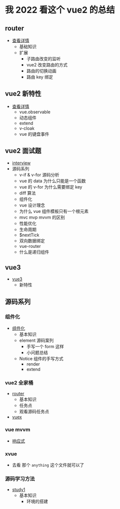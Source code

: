 # 我 2022 看这个 vue2 的总结

## router

- [查看详情](./router.md)
  - 基础知识
  - 扩展
    - 子路由改变的监听
    - vue2 改变路由的方式
    - 路由的切换动画
    - 路由 key 绑定

## vue2 新特性

- [查看详情](./newvue2.md)
  - vue.observable
  - 动态组件
  - extend
  - v-cloak
  - vue 的键盘事件

## vue2 面试题

- [interview](./interview/interview.md)
- 源码系列
  - v-if & v-for 源码分析
  - vue 的 data 为什么只能是一个函数
  - vue 的 v-for 为什么需要绑定 key
  - diff 算法
  - 组件化
  - vue 设计理念
  - 为什么 vue 组件模板只有一个根元素
  - mvc mvp mvvm 的区别
  - 性能优化
  - 生命周期
  - $nextTick
  - 双向数据绑定
  - vue-router
  - 什么是递归组件

## vue3

- [vue3](./vue3/readme.md)
  - 新特性

## 源码系列

### 组件化

- [组件化](./source/components.md)
  - 基本知识
  - element 源码案列
    - 手写一个 form 这样
    - 小问题总结
  - Notice 组件的手写方式
    - render
    - extend

### vue2 全家桶

- [router](./source/router.md)
  - 基本知识
  - 任务点
  - 观看源码任务点
- [vuex](./source/vuex.md)

### vue mvvm

- [响应式](../source_my/reactive1.html)

### xvue

- 去看 那个 `anything` 这个文件就可以了

### 源码学习方法
- [study1](./source/study.md)
  - 基本知识
    - 环境的搭建